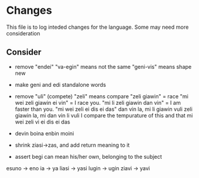 Changes
=======

This file is to log inteded changes for the language. Some may need more consideration

Consider
--------
* remove "endei"
    "va-egin" means not the same
    "geni-vis" means shape new 

* make geni and edi standalone words

* remove "uli" (compete) 
    "zeli" means compare
    "zeli giawin" = race
    "mi wei zeli giawin ei vin" = I race you.
    "mi li zeli giawin dan vin" = I am faster than you.
    "mi wei zeli ei dis ei das"
    dan vin la, mi li giawin vuli
    zeli giawin la, mi dan vin li vuli
    I compare the tempurature of this and that
        mi wei zeli vi ei dis ei das  

* devin boina enbin moini

* shrink ziasi->zas, and add return meaning to it

* assert begi can mean his/her own, belonging to the subject

esuno -> eno
ia -> ya
liasi -> yasi
lugin -> ugin
ziavi -> yavi
